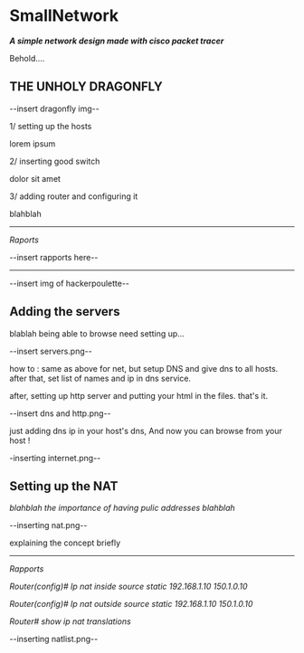 # SmallNetwork
***A simple network design made with cisco packet tracer***


Behold....

## THE UNHOLY DRAGONFLY

--insert dragonfly img--

1/ setting up the hosts

lorem ipsum

2/ inserting good switch

dolor sit amet 

3/ adding router and configuring it

blahblah

---

*Raports*

--insert rapports here--

---

--insert img of hackerpoulette--

## Adding the servers

blablah being able to browse need setting up...

--insert servers.png--

how to : same as above for net, but setup DNS and give dns to all hosts. after that, set list of names and ip in dns service. 

after, setting up http server and putting your html in the files. that's it.

--insert dns and http.png--

just adding dns ip in your host's dns,
And now you can browse from your host !

-inserting internet.png--

## Setting up the NAT

*blahblah the importance of having pulic addresses blahblah*

--inserting nat.png--

explaining the concept briefly

---


*Rapports*

*Router(config)# Ip nat inside source static 192.168.1.10 150.1.0.10*

*Router(config)# Ip nat outside source static 192.168.1.10 150.1.0.10*

*Router# show ip nat translations*

--inserting natlist.png--